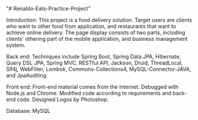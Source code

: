 "# Renaldo-Eats-Practice-Project" 

Introduction: This project is a food delivery solution. Target users are clients who want to other food from application, and restaurants that want to achieve online delivery. The page display consists of two parts, including clients' othering part of the mobile application, and business management system.

Back end: Techniques include Spring Boot, Spring Data JPA, Hibernate, Query DSL JPA, Spring MVC, RESTful API, Jackson, Druid, ThreadLocal, Slf4j, WebFilter, Lombok, Commons-Collections4, MySQL-Connector-JAVA, and JpaAuditing.

Front end: Front-end material comes from the Internet. Debugged with Node.js and Chrome. Modified code according to requirements and back-end code. Designed Logos by Photoshop.

Database: MySQL
